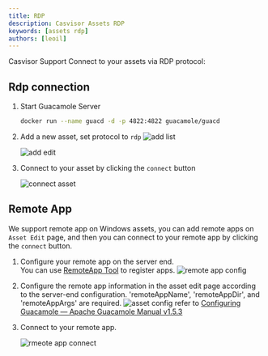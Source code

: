 ```yaml
---
title: RDP
description: Casvisor Assets RDP
keywords: [assets rdp]
authors: [leoil]
---
```


Casvisor Support Connect to your assets via RDP protocol:

## Rdp connection

1. Start Guacamole Server

    ```bash
    docker run --name guacd -d -p 4822:4822 guacamole/guacd
    ```

2. Add a new asset, set protocol to `rdp`
    ![add list](/img/asset/asset_list.png)

    ![add edit](/img/asset/asset_edit.png)

3. Connect to your asset by clicking the `connect` button

    ![connect asset](/img/asset/rdp.gif)

## Remote App

We support remote app on Windows assets, you can add remote apps on `Asset Edit` page, and then you can connect to your remote app by clicking the `connect` button.

1. Configure your remote app on the server end.  
   You can use [RemoteApp Tool](https://github.com/kimmknight/remoteapptool) to register apps.
   ![remote app config](/img/asset/remote_app_config.png)

2. Configure the remote app information in the asset edit page according to the server-end configuration.
    'remoteAppName', 'remoteAppDir', and 'remoteAppArgs' are required.
    ![asset config](/img/asset/casvisor_remote_app_config.png)
    refer to [Configuring Guacamole — Apache Guacamole Manual v1.5.3](https://guacamole.apache.org/doc/gug/configuring-guacamole.html#remoteapp)

3. Connect to your remote app.

    ![rmeote app connect](/img/asset/asset_remote_app.gif)
